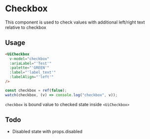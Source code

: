 # Checkbox

This component is used to check values with additional left/right text relative to checkbox

## Usage

```html
<UiCheckbox
  v-model="checkbox"
  :ariaLabel="'Test'"
  :palette="'GREEN'"
  :label="'label_text'"
  :labelAlign="'left'"
/>
```

```typescript
const checkbox = ref(false);
watch(checkbox, (v) => console.log("checkbox", v));
```

`checkbox` is bound value to checked state inside `<UiCheckbox>`

## Todo

- Disabled state with props.disabled
